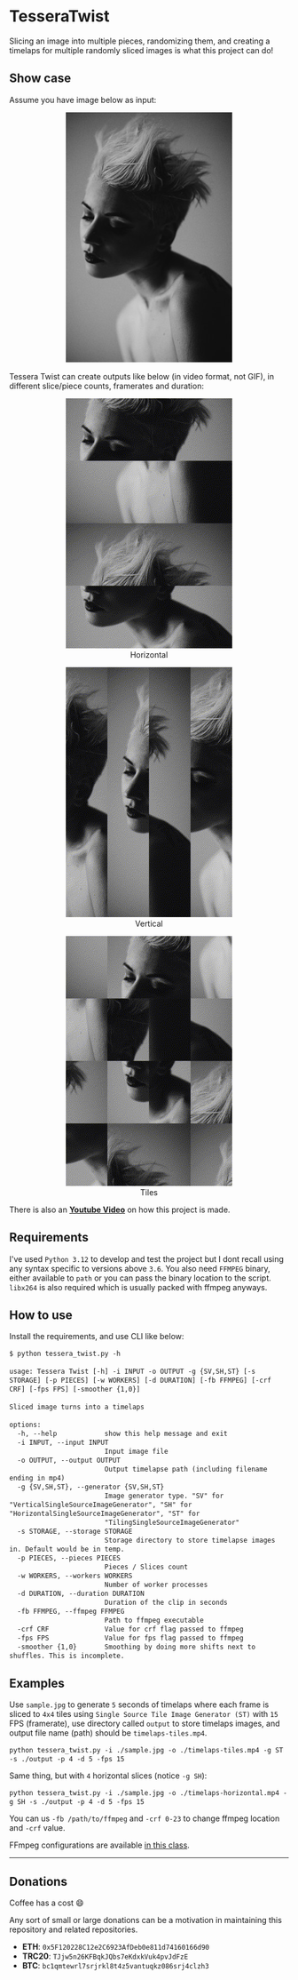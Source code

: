 # TesseraTwist

Slicing an image into multiple pieces, randomizing them, and creating a timelaps for multiple randomly sliced images is what this project can do!

## Show case

Assume you have image below as input:

<p align="center">
  <img width="300px" src="https://raw.githubusercontent.com/sepgh/TesseraTwist/main/.showcase/sample.jpg" />
</p>

Tessera Twist can create outputs like below (in video format, not GIF), in different slice/piece counts, framerates and duration:

<p align="center">
  <img width="300px" src="https://raw.githubusercontent.com/sepgh/TesseraTwist/main/.showcase/tt-horizontal.gif" />
  <br>
  Horizontal
</p>

<p align="center">
  <img width="300px" src="https://raw.githubusercontent.com/sepgh/TesseraTwist/main/.showcase/tt-vertical.gif" />
  <br>
  Vertical
</p>

<p align="center">
  <img width="300px" src="https://raw.githubusercontent.com/sepgh/TesseraTwist/main/.showcase/tt-tiles.gif" />
  <br>
  Tiles
</p>

There is also an **[Youtube Video](https://youtu.be/1eAaRvNF0cE)** on how this project is made.

## Requirements

I've used `Python 3.12` to develop and test the project but I dont recall using any syntax specific to versions above `3.6`.
You also need `FFMPEG` binary, either available to `path` or you can pass the binary location to the script. `libx264` is also required which is usually packed with ffmpeg anyways.

## How to use

Install the requirements, and use CLI like below:

```
$ python tessera_twist.py -h

usage: Tessera Twist [-h] -i INPUT -o OUTPUT -g {SV,SH,ST} [-s STORAGE] [-p PIECES] [-w WORKERS] [-d DURATION] [-fb FFMPEG] [-crf CRF] [-fps FPS] [-smoother {1,0}]

Sliced image turns into a timelaps

options:
  -h, --help            show this help message and exit
  -i INPUT, --input INPUT
                        Input image file
  -o OUTPUT, --output OUTPUT
                        Output timelapse path (including filename ending in mp4)
  -g {SV,SH,ST}, --generator {SV,SH,ST}
                        Image generator type. "SV" for "VerticalSingleSourceImageGenerator", "SH" for "HorizontalSingleSourceImageGenerator", "ST" for
                        "TilingSingleSourceImageGenerator"
  -s STORAGE, --storage STORAGE
                        Storage directory to store timelapse images in. Default would be in temp.
  -p PIECES, --pieces PIECES
                        Pieces / Slices count
  -w WORKERS, --workers WORKERS
                        Number of worker processes
  -d DURATION, --duration DURATION
                        Duration of the clip in seconds
  -fb FFMPEG, --ffmpeg FFMPEG
                        Path to ffmpeg executable
  -crf CRF              Value for crf flag passed to ffmpeg
  -fps FPS              Value for fps flag passed to ffmpeg
  -smoother {1,0}       Smoothing by doing more shifts next to shuffles. This is incomplete.

```

## Examples


Use `sample.jpg` to generate `5` seconds of timelaps where each frame is sliced to `4x4` tiles using `Single Source Tile Image Generator (ST)` with `15` FPS (framerate), use directory called `output` to store timelaps images, and output file name (path) should be `timelaps-tiles.mp4`.

```
python tessera_twist.py -i ./sample.jpg -o ./timelaps-tiles.mp4 -g ST -s ./output -p 4 -d 5 -fps 15
```

Same thing, but with `4` horizontal slices (notice `-g SH`):

```
python tessera_twist.py -i ./sample.jpg -o ./timelaps-horizontal.mp4 -g SH -s ./output -p 4 -d 5 -fps 15
```

You can us `-fb /path/to/ffmpeg` and `-crf 0-23` to change ffmpeg location and `-crf` value. 

FFmpeg configurations are available [in this class](https://github.com/sepgh/TesseraTwist/blob/bfbfb3428f34b0c97f6294436c3456a9e70c893d/video/timelapse_generator.py#L27-L36).


---

## Donations

Coffee has a cost :smile:

Any  sort of small or large donations can be a motivation in maintaining this repository and related repositories.

- **ETH**: `0x5F120228C12e2C6923AfDeb0e811d74160166d90`
- **TRC20**: `TJjw5n26KFBqkJQbs7eKdxkVuk4pvJdFzE`
- **BTC**: `bc1qmtewrl7srjrkl8t4z5vantuqkz086srj4clzh3`



